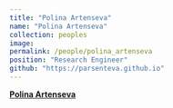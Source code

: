 ```yaml
---
title: "Polina Artenseva"
name: "Polina Artenseva"
collection: peoples
image: 
permalink: /people/polina_artenseva
position: "Research Engineer"
github: "https://parsenteva.github.io"
---
```


**[Polina Artenseva](https://parsenteva.github.io)** 
